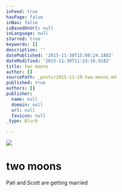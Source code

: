 ```yaml
---
inFeed: true
hasPage: false
inNav: false
isBasedOnUrl: null
inLanguage: null
starred: true
keywords: []
description: ''
datePublished: '2015-11-30T15:08:24.188Z'
dateModified: '2015-11-30T11:23:16.918Z'
title: two moons
author: []
sourcePath: _posts/2015-11-19-two-moons.md
published: true
authors: []
publisher:
  name: null
  domain: null
  url: null
  favicon: null
_type: Blurb

---
```

![](https://the-grid-user-content.s3-us-west-2.amazonaws.com/2f9ede1e-be18-45bc-9386-41615d964b09.jpg)

# two moons

Pati and Scott are getting married